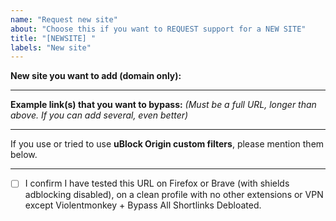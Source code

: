 ```yaml
---
name: "Request new site"
about: "Choose this if you want to REQUEST support for a NEW SITE"
title: "[NEWSITE] "
labels: "New site"
---
```


**New site you want to add (domain only):**


____

**Example link(s) that you want to bypass:**
_(Must be a full URL, longer than above. If you can add several, even better)_


____

If you use or tried to use **uBlock Origin custom filters**, please mention them below.


____

- [ ] I confirm I have tested this URL on Firefox or Brave (with shields adblocking disabled), on a clean profile with no other extensions or VPN except Violentmonkey + Bypass All Shortlinks Debloated.